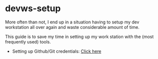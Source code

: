 # devws-setup

More often than not, I end up in a situation having to setup my dev workstation all over again and waste considerable amount of time.

This guide is to save my time in setting up my work station with the (most frequently used) tools.


* Setting up Github/Git credentials: [Click here](Github/README.md)
